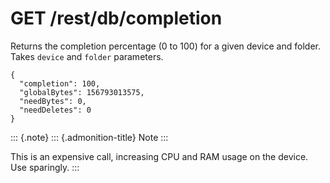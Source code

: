 GET /rest/db/completion
=======================

Returns the completion percentage (0 to 100) for a given device and
folder. Takes `device` and `folder` parameters.

``` {.sourceCode .json}
{
  "completion": 100,
  "globalBytes": 156793013575,
  "needBytes": 0,
  "needDeletes": 0
}
```

::: {.note}
::: {.admonition-title}
Note
:::

This is an expensive call, increasing CPU and RAM usage on the device.
Use sparingly.
:::
